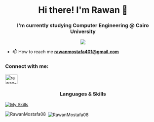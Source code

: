 <h1 align="center">Hi there! I'm Rawan 👋</h1>
<h3 align="center">I'm currently studying Computer Engineering @ Cairo University</h3>

<p align="center"> <img src="https://user-images.githubusercontent.com/74038190/225813708-98b745f2-7d22-48cf-9150-083f1b00d6c9.gif" /> </p>


- 📫 How to reach me **rawanmostafa401@gmail.com**

<h3 align="left">Connect with me:</h3>
<p align="left">

<a href="https://www.linkedin.com/in/rawan-mostafa/" target="blank"><img align="center" src="https://raw.githubusercontent.com/rahuldkjain/github-profile-readme-generator/master/src/images/icons/Social/linked-in-alt.svg" alt="rawan-mostafa-a76633238" height="30" width="40" /></a>
</p>


<p align="left">

<h3 align="center">Languages & Skills </h3>

[![My Skills](https://skillicons.dev/icons?i=js,html,css,cs,cpp,c,py,java,anaconda,bash,bootstrap,cmake,cypress,eclipse,electron,express,figma,git,kali,matlab,mongodb,nodejs,postman,powershell,react,ros,sklearn,tailwind,ts,vite)](https://skillicons.dev)




<p><img align="left" src="https://github-readme-stats.vercel.app/api/top-langs?username=RawanMostafa08&show_icons=true&locale=en&layout=compact" alt="RawanMostafa08" /></p>

<p>&nbsp;<img align="center" src="https://github-readme-stats.vercel.app/api?username=RawanMostafa08&show_icons=true&locale=en" alt="RawanMostafa08" /></p>

